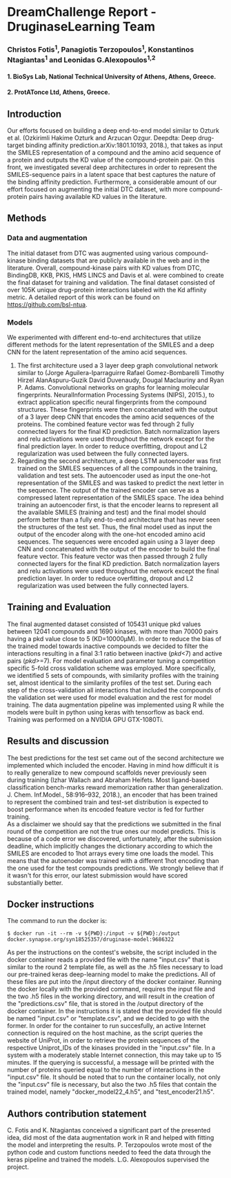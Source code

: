 # DreamChallenge Report - DruginaseLearning Team
### Christos Fotis<sup>1</sup>, Panagiotis Terzopoulos<sup>1</sup>, Konstantinos Ntagiantas<sup>1</sup> and Leonidas G.Alexopoulos<sup>1,2</sup>

#### 1. BioSys Lab, National Technical University of Athens, Athens, Greece.
#### 2. ProtATonce Ltd, Athens, Greece.

## Introduction
Our efforts focused on building a deep end-to-end model similar to Ozturk et al. (Ozkirimli Hakime Ozturk and Arzucan Ozgur.  Deepdta:  Deep drug-target binding affinity prediction.arXiv:1801.10193, 2018.), that takes as input the SMILES representation of a compound and the amino acid sequence of a protein and outputs the KD value of the compound-protein pair.
On this front, we investigated several deep architectures in order to represent the SMILES-sequence pairs in a latent space that best captures the nature of the binding affinity prediction. Furthermore, a considerable amount of our effort focused on augmenting the initial DTC dataset, with more compound-protein pairs having available KD values in the literature.

## Methods
### Data and augmentation
The initial dataset from DTC was augmented using various compound-kinase binding datasets that are publicly available in the web and in the literature. Overall, compound-kinase pairs with KD values from DTC, BindingDB, KKB, PKIS, HMS LINCS and Davis et al. were combined to create the final dataset for training and validation. The final dataset consisted of over 105K unique drug-protein interactions labeled with the Kd affinity metric. A detailed report of this work can be found on https://github.com/bsl-ntua.

### Models
We experimented with different end-to-end architectures that utilize different methods for the latent representation of the SMILES and a deep CNN for the latent representation of the amino acid sequences.
1. The first architecture used a 3 layer deep graph convolutional network similar to (Jorge Aguilera-Iparraguirre Rafael Gomez-Bombarelli Timothy Hirzel AlanAspuru-Guzik David Duvenaudy, Dougal Maclauriny and Ryan P. Adams. Convolutional networks on graphs for learning molecular fingerprints. NeuralInformation Processing Systems (NIPS), 2015.), to extract application specific neural fingerprints from the compound structures. These fingerprints were then concatenated with the output of a 3 layer deep CNN that encodes the amino acid sequences of the proteins. The combined feature vector was fed through 2 fully connected layers for the final KD prediction. Batch normalization layers and relu activations were used throughout the network except for the final prediction layer. In order to reduce overfitting, dropout and L2 regularization was used between the fully connected layers.
2. Regarding the second architecture, a deep LSTM autoencoder was first trained on the SMILES sequences of all the compounds in the training, validation and test sets. The autoencoder used as input the one-hot representation of the SMILES and was tasked to predict the next letter in the sequence. The output of the trained encoder can serve as a compressed latent representation of the SMILES space. The idea behind training an autoencoder first, is that the encoder learns to represent all the available SMILES (training and test) and the final model should perform better than a fully end-to-end architecture that has never seen the structures of the test set. Thus, the final model used as input the output of the encoder along with the one-hot encoded amino acid sequences. The sequences were encoded again using a 3 layer deep CNN and concatenated with the output of the encoder to build the final feature vector. This feature vector was then passed through 2 fully connected layers for the final KD prediction. Batch normalization layers and relu activations were used throughout the network except the final prediction layer. In order to reduce overfitting, dropout and L2 regularization was used between the fully connected layers.

## Training and Evaluation
The final augmented dataset consisted of 105431 unique pkd values between 12041 compounds and 1690 kinases, with more than 70000 pairs having a pkd value close to 5 (KD=10000μM). In order to reduce the bias of the trained model towards inactive compounds we decided to filter the interactions resulting in a final 3:1 ratio between inactive (*pkd*<7) and active pairs (*pkd*>=7).
For model evaluation and parameter tuning a competition specific 5-fold cross validation scheme was employed. More specifically, we identified 5 sets of compounds, with similarity profiles with the training set, almost identical to the similarity profiles of the test set. During each step of the cross-validation all interactions that included the compounds of the validation set were used for model evaluation and the rest for model training.
The data augmentation pipeline was implemented using R while the models were built in python using keras with tensorflow as back end. Training was performed on a NVIDIA GPU GTX-1080Ti.

## Results and discussion
The best predictions for the test set came out of the second architecture we implemented which included the encoder. Having in mind how difficult it is to really generalize to new compound scaffolds never previously seen during training (Izhar Wallach and Abraham Heifets. Most ligand-based classification bench-marks  reward  memorization  rather  than  generalization. J. Chem. Inf.Model., 58:916–932, 2018.), an encoder that has been trained to represent the combined train and test-set distribution is expected to boost performance when its encoded feature vector is fed for further training.     
As a disclaimer we should say that the predictions we submitted in the final round of the competition are not the true ones our model predicts. This is because of a code error we discovered, unfortunately, after the submission deadline, which implicitly changes the dictionary according to which the SMILES are encoded to 1hot arrays every time one loads the model. This means that the autoenoder was trained with a different 1hot encoding than the one used for the test compounds predictions. We strongly believe that if it wasn't for this error, our latest submission would have scored substantially better.  

## Docker instructions
The command to run the docker is:
```
$ docker run -it --rm -v ${PWD}:/input -v ${PWD}:/output docker.synapse.org/syn18525357/druginase-model:9686322

```
As per the instructions on the contest's website, the script included in the docker container reads a provided file with the name "input.csv" that is similar to the round 2 template file, as well as the .h5 files necessary to load our pre-trained keras deep-learning model to make the predictions. All of these files are put into the /input directory of the docker container. Running the docker locally with the provided command, requires the input file and the two .h5 files in the working directory, and will result in the creation of the "predictions.csv" file, that is stored in the /output directory of the docker container. In the instructions it is stated that the provided file should be named "input.csv" or "template.csv", and we decided to go with the former. In order for the container to run succesfully, an active Internet connection is required on the host machine, as the script queries the website of UniProt, in order to retrieve the protein sequences of the respective Uniprot_IDs of the kinases provided in the "input.csv" file. In a system with a moderately stable Internet connection, this may take up to 15 minutes. If the querying is successful, a message will be printed with the number of proteins queried equal to the number of interactions in the "input.csv" file.
It should be noted that to run the container locally, not only the "input.csv" file is necessary, but also the two .h5 files that contain the trained model, namely "docker_model22_4.h5", and "test_encoder21.h5".

## Authors contribution statement
C. Fotis and K. Ntagiantas conceived a significant part of the presented idea, did most of the data augmentation work in R and helped with fitting the model and interpreting the results. P. Terzopoulos wrote most of the python code and custom functions needed to feed the data through the keras pipeline and trained the models. L.G. Alexopoulos supervised the project.
